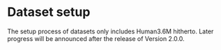 # Dataset setup

The setup process of datasets only includes Human3.6M hitherto. Later progress will be announced after the release of Version 2.0.0.
